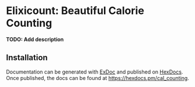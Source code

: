 # Elixicount: Beautiful Calorie Counting

**TODO: Add description**

## Installation


Documentation can be generated with [ExDoc](https://github.com/elixir-lang/ex_doc)
and published on [HexDocs](https://hexdocs.pm). Once published, the docs can
be found at <https://hexdocs.pm/cal_counting>.

